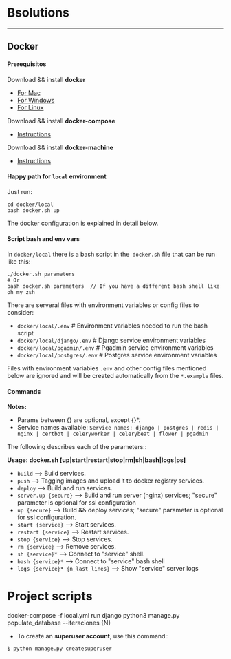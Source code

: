 # Bsolutions
---


## Docker

#### Prerequisitos

Download && install **docker**
- [For Mac](https://download.docker.com/mac/stable/Docker.dmg)
- [For Windows](https://download.docker.com/win/stable/InstallDocker.msi)
- [For Linux](https://docs.docker.com/engine/getstarted/step_one/#docker-for-linux)

Download && install **docker-compose**
- [Instructions](https://docs.docker.com/compose/install/)

Download && install **docker-machine**
- [Instructions](https://docs.docker.com/machine/install-machine/)


#### Happy path for `local` environment

Just run:
```
cd docker/local
bash docker.sh up
```

The docker configuration is explained in detail below.

#### Script bash and env vars

In `docker/local` there is a bash script in the` docker.sh` file that can be run like this:
```
./docker.sh parameters
# Or
bash docker.sh parameters  // If you have a different bash shell like oh my zsh
```

There are serveral files with environment variables or config files to consider:

- `docker/local/.env` # Environment variables needed to run the bash script
- `docker/local/django/.env` # Django service environment variables
- `docker/local/pgadmin/.env` # Pgadmin service environment variables
- `docker/local/postgres/.env` # Postgres service environment variables

Files with environment variables `.env` and other config files mentioned below are ignored and will be created automatically from the `*.example` files.

#### Commands

**Notes:**

- Params between {} are optional, except {}*.
- Service names available: `Service names: django | postgres | redis | nginx | certbot | celeryworker | celerybeat | flower | pgadmin`

The following describes each of the parameters::

**Usage: docker.sh [up|start|restart|stop|rm|sh|bash|logs|ps]**

* `build` --> Build services.
* `push` --> Tagging images and upload it to docker registry services.
* `deploy` --> Build and run services.
* `server.up {secure}` --> Build and run server (nginx) services; "secure" parameter is optional for ssl configuration
* `up {secure}` --> Build && deploy services; "secure" parameter is optional for ssl configuration.
* `start {service}` --> Start services.
* `restart {service}` --> Restart services.
* `stop {service}` --> Stop services.
* `rm {service}` --> Remove services.
* `sh {service}*` --> Connect to "service" shell.
* `bash {service}*` --> Connect to "service" bash shell
* `logs {service}* {n_last_lines}` --> Show "service" server logs



# Project scripts

docker-compose -f local.yml run django python3 manage.py populate_database --iteraciones {N}

* To create an **superuser account**, use this command::
```
$ python manage.py createsuperuser
```
